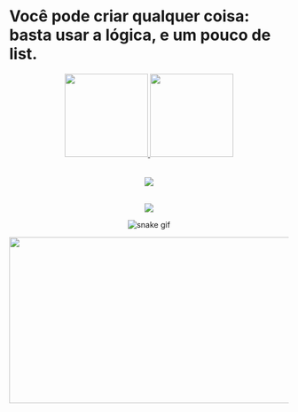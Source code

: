 <h1>Você pode criar qualquer coisa: basta usar a lógica, e um pouco de list.</h1>

<div align="center">
  <a href="https://github.com/kakanetwork">
  <img height="150em" src="https://github-readme-stats.vercel.app/api?username=kakanetwork&show_icons=true&theme=dracula&include_all_commits=true&count_private=true"/>
  <img height="150em" src="https://github-readme-stats.vercel.app/api/top-langs/?username=kakanetwork&layout=compact&langs_count=7&theme=dracula"/>
    
</div>
 <br>
<div  align="center"> 
  <div style="display: inline_block"><br>
    
</div>
 <div align="center">
  <a href="https://www.instagram.com/kaka_0206" target="_blank"><img src="https://img.shields.io/badge/-Instagram-%23E4405F?style=for-the-badge&logo=instagram&logoColor=white" target="_blank"></a> 
</div>
</br>
<p align="center">   <img alingn="center" src="https://profile-counter.glitch.me/kakanetwork/count.svg" /></p>


![snake gif](https://github.com/kakanetwork/kakanetwork/blob/output/github-contribution-grid-snake.svg)
    
</div>
  <img align="center" width="1000" height="300" src="https://media.tenor.com/rN8ap_xamKEAAAAd/darth-vader-star-wars.gif">
</div>
